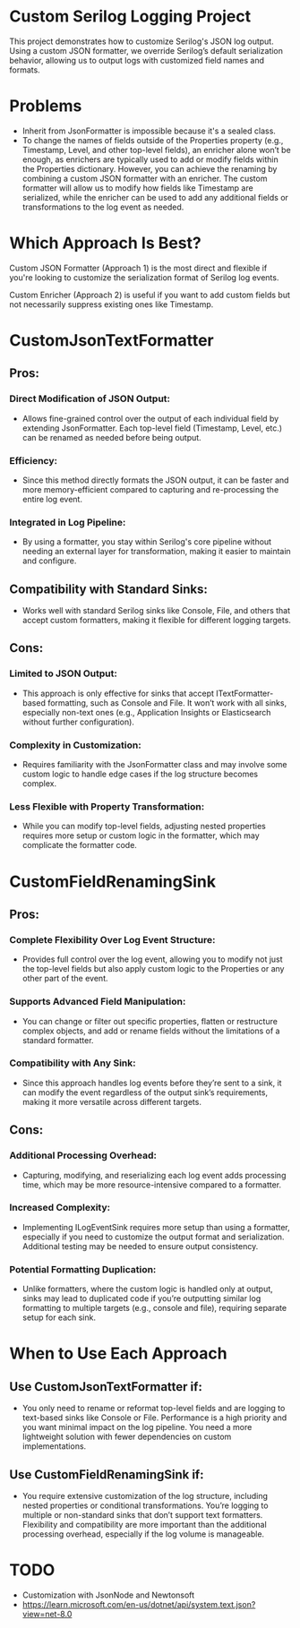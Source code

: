 # Custom Serilog Logging Project

This project demonstrates how to customize Serilog's JSON log output. Using a custom JSON formatter, we override Serilog’s default serialization behavior, allowing us to output logs with customized field names and formats.

# Problems

- Inherit from JsonFormatter is impossible because it's a sealed class.
- To change the names of fields outside of the Properties property (e.g., Timestamp, Level, and other top-level fields), an enricher alone won’t be enough, as enrichers are typically used to add or modify fields within the Properties dictionary. However, you can achieve the renaming by combining a custom JSON formatter with an enricher. The custom formatter will allow us to modify how fields like Timestamp are serialized, while the enricher can be used to add any additional fields or transformations to the log event as needed.

# Which Approach Is Best?

Custom JSON Formatter (Approach 1) is the most direct and flexible if you're looking to customize the serialization format of Serilog log events.

Custom Enricher (Approach 2) is useful if you want to add custom fields but not necessarily suppress existing ones like Timestamp.

# CustomJsonTextFormatter

## Pros:

### Direct Modification of JSON Output:
- Allows fine-grained control over the output of each individual field by extending JsonFormatter. Each top-level field (Timestamp, Level, etc.) can be renamed as needed before being output.

### Efficiency:
- Since this method directly formats the JSON output, it can be faster and more memory-efficient compared to capturing and re-processing the entire log event.

### Integrated in Log Pipeline:
- By using a formatter, you stay within Serilog's core pipeline without needing an external layer for transformation, making it easier to maintain and configure.

## Compatibility with Standard Sinks:
- Works well with standard Serilog sinks like Console, File, and others that accept custom formatters, making it flexible for different logging targets.

## Cons:

### Limited to JSON Output:
- This approach is only effective for sinks that accept ITextFormatter-based formatting, such as Console and File. It won’t work with all sinks, especially non-text ones (e.g., Application Insights or Elasticsearch without further configuration).

### Complexity in Customization:
- Requires familiarity with the JsonFormatter class and may involve some custom logic to handle edge cases if the log structure becomes complex.

### Less Flexible with Property Transformation:
- While you can modify top-level fields, adjusting nested properties requires more setup or custom logic in the formatter, which may complicate the formatter code.

# CustomFieldRenamingSink

## Pros:

### Complete Flexibility Over Log Event Structure:
- Provides full control over the log event, allowing you to modify not just the top-level fields but also apply custom logic to the Properties or any other part of the event.

### Supports Advanced Field Manipulation:
- You can change or filter out specific properties, flatten or restructure complex objects, and add or rename fields without the limitations of a standard formatter.

### Compatibility with Any Sink:
- Since this approach handles log events before they’re sent to a sink, it can modify the event regardless of the output sink’s requirements, making it more versatile across different targets.

## Cons:

### Additional Processing Overhead:
- Capturing, modifying, and reserializing each log event adds processing time, which may be more resource-intensive compared to a formatter.

### Increased Complexity:
- Implementing ILogEventSink requires more setup than using a formatter, especially if you need to customize the output format and serialization. Additional testing may be needed to ensure output consistency.

### Potential Formatting Duplication:
- Unlike formatters, where the custom logic is handled only at output, sinks may lead to duplicated code if you’re outputting similar log formatting to multiple targets (e.g., console and file), requiring separate setup for each sink.

# When to Use Each Approach

## Use CustomJsonTextFormatter if:
- You only need to rename or reformat top-level fields and are logging to text-based sinks like Console or File.
Performance is a high priority and you want minimal impact on the log pipeline.
You need a more lightweight solution with fewer dependencies on custom implementations.

## Use CustomFieldRenamingSink if:
- You require extensive customization of the log structure, including nested properties or conditional transformations.
You’re logging to multiple or non-standard sinks that don’t support text formatters.
Flexibility and compatibility are more important than the additional processing overhead, especially if the log volume is manageable.

# TODO

- Customization with JsonNode and Newtonsoft
- https://learn.microsoft.com/en-us/dotnet/api/system.text.json?view=net-8.0